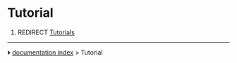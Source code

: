 # Tutorial
1.  REDIRECT [Tutorials](Tutorials.md)



---
⏵ [documentation index](../README.md) > Tutorial
